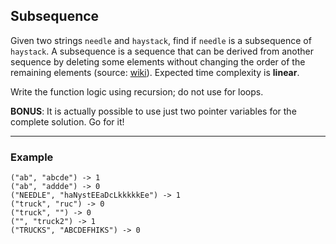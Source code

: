 ## Subsequence

Given two strings `needle` and `haystack`, find if `needle` is a subsequence of `haystack`. A subsequence is a sequence that can be derived from another sequence by deleting some elements without changing the order of the remaining elements (source: [wiki](http://en.wikipedia.org/wiki/Subsequence)). Expected time complexity is **linear**.

Write the function logic using recursion; do not use for loops. 

**BONUS**: It is actually possible to  use just two pointer variables for the complete solution. Go for it! 


----------


### Example 

	("ab", "abcde") -> 1
	("ab", "addde") -> 0 
	("NEEDLE", "haNystEEaDcLkkkkkEe") -> 1  
	("truck", "ruc") -> 0   
	("truck", "") -> 0  
	("", "truck2") -> 1 
	("TRUCKS", "ABCDEFHIKS") -> 0 

